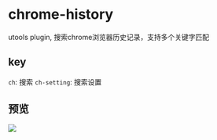 # chrome-history

utools plugin, 搜索chrome浏览器历史记录，支持多个关键字匹配

## key

`ch`: 搜索
`ch-setting`: 搜索设置

## 预览

![](https://github.com/mohuishou/utools/raw/master/chrome-history/GIF.gif)